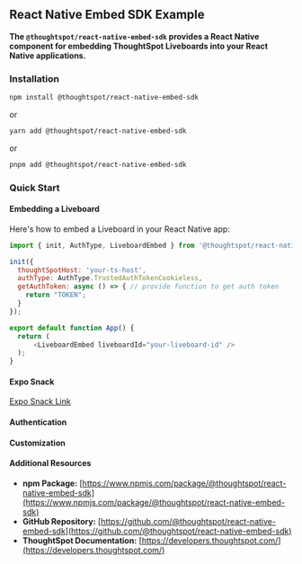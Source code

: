 ## React Native Embed SDK Example

**The `@thoughtspot/react-native-embed-sdk` provides a React Native component for embedding ThoughtSpot Liveboards into your React Native applications.**

### Installation

```bash
npm install @thoughtspot/react-native-embed-sdk
```

or

```bash
yarn add @thoughtspot/react-native-embed-sdk
```

or

```bash
pnpm add @thoughtspot/react-native-embed-sdk
```

### Quick Start

#### Embedding a Liveboard

Here's how to embed a Liveboard in your React Native app:

```javascript
import { init, AuthType, LiveboardEmbed } from '@thoughtspot/react-native-embed-sdk';

init({
  thoughtSpotHost: 'your-ts-host',
  authType: AuthType.TrustedAuthTokenCookieless,
  getAuthToken: async () => { // provide function to get auth token
    return "TOKEN";
  }
});

export default function App() {
  return (
      <LiveboardEmbed liveboardId="your-liveboard-id" />
  );
}
```

#### Expo Snack

[Expo Snack Link]()

#### Authentication

[//]: # (Authentication)

#### Customization

[//]: # (Customization)

#### Additional Resources

* **npm Package:** [https://www.npmjs.com/package/@thoughtspot/react-native-embed-sdk](https://www.npmjs.com/package/@thoughtspot/react-native-embed-sdk)
* **GitHub Repository:** [https://github.com/@thoughtspot/react-native-embed-sdk](https://github.com/@thoughtspot/react-native-embed-sdk)
* **ThoughtSpot Documentation:** [https://developers.thoughtspot.com/](https://developers.thoughtspot.com/)

